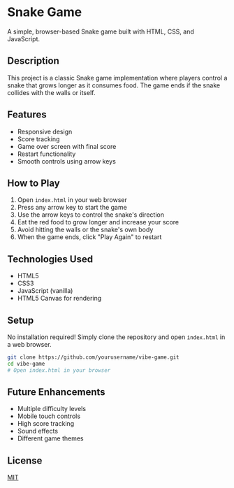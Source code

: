 # Snake Game

A simple, browser-based Snake game built with HTML, CSS, and JavaScript.

## Description

This project is a classic Snake game implementation where players control a snake that grows longer as it consumes food. The game ends if the snake collides with the walls or itself.

## Features

- Responsive design
- Score tracking
- Game over screen with final score
- Restart functionality
- Smooth controls using arrow keys

## How to Play

1. Open `index.html` in your web browser
2. Press any arrow key to start the game
3. Use the arrow keys to control the snake's direction
4. Eat the red food to grow longer and increase your score
5. Avoid hitting the walls or the snake's own body
6. When the game ends, click "Play Again" to restart

## Technologies Used

- HTML5
- CSS3
- JavaScript (vanilla)
- HTML5 Canvas for rendering

## Setup

No installation required! Simply clone the repository and open `index.html` in a web browser.

```bash
git clone https://github.com/yourusername/vibe-game.git
cd vibe-game
# Open index.html in your browser
```

## Future Enhancements

- Multiple difficulty levels
- Mobile touch controls
- High score tracking
- Sound effects
- Different game themes

## License

[MIT](https://choosealicense.com/licenses/mit/)
